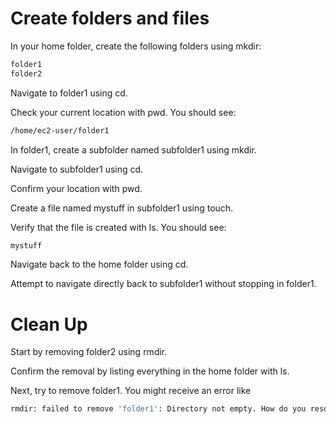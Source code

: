 # Create folders and files
In your home folder, create the following folders using mkdir:

```bash
folder1
folder2
```
Navigate to folder1 using cd.

Check your current location with pwd. You should see:

```bash
/home/ec2-user/folder1
```

In folder1, create a subfolder named subfolder1 using mkdir.

Navigate to subfolder1 using cd. 

Confirm your location with pwd.

Create a file named mystuff in subfolder1 using touch. 

Verify that the file is created with ls. You should see:

```bash
mystuff
```

Navigate back to the home folder using cd.

Attempt to navigate directly back to subfolder1 without stopping in folder1.

# Clean Up
Start by removing folder2 using rmdir.

Confirm the removal by listing everything in the home folder with ls.

Next, try to remove folder1. You might receive an error like 
```bash
rmdir: failed to remove 'folder1': Directory not empty. How do you resolve this?
```
